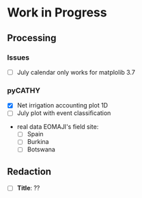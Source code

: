 # Work in Progress


## Processing

### Issues 
- [ ] July calendar only works for matplolib 3.7

### pyCATHY
- [x] Net irrigation accounting plot 1D
- [ ] July plot with event classification

- real data EOMAJI's field site:
  - [ ] Spain 
  - [ ] Burkina
  - [ ] Botswana
 
## Redaction

- [ ] **Title**: ??


